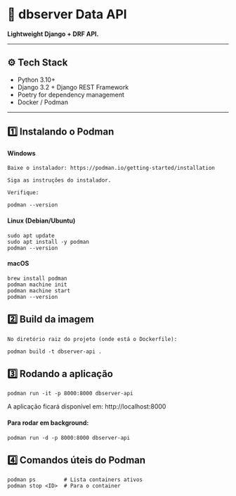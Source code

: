 # 🏅 dbserver Data API

**Lightweight Django + DRF API.**

---

## ⚙️ Tech Stack

- Python 3.10+
- Django 3.2 + Django REST Framework
- Poetry for dependency management
- Docker / Podman

---


## 1️⃣ Instalando o Podman

#### Windows

```
Baixe o instalador: https://podman.io/getting-started/installation

Siga as instruções do instalador.

Verifique:

podman --version

```

#### Linux (Debian/Ubuntu)
```
sudo apt update
sudo apt install -y podman
podman --version
```

#### macOS

````
brew install podman
podman machine init
podman machine start
podman --version

````

## 2️⃣ Build da imagem

```
No diretório raiz do projeto (onde está o Dockerfile):

podman build -t dbserver-api .

```

## 3️⃣ Rodando a aplicação

```
podman run -it -p 8000:8000 dbserver-api

```

A aplicação ficará disponível em: http://localhost:8000

#### Para rodar em background:
```
podman run -d -p 8000:8000 dbserver-api
```

## 4️⃣ Comandos úteis do Podman

```
podman ps         # Lista containers ativos
podman stop <ID>  # Para o container
```
